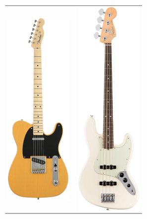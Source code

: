 <table width="100%">
  <tr>
    <td align="left">
      <img src="image/tele.png" alt="기타 1" width="200"/>
    </td>
    <td align="center">
      <!-- 중앙 빈 공간 -->
    </td>
    <td align="right">
      <img src="image/bass.png" alt="기타 2" width="200"/>
    </td>
  </tr>
</table>

